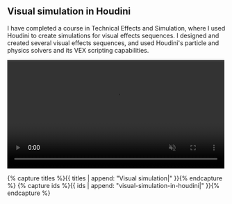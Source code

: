 ## Visual simulation in Houdini

I have completed a course in Technical Effects and Simulation, where I used Houdini to create simulations for visual effects sequences. I designed and created several visual effects sequences, and used Houdini's particle and physics solvers and its VEX scripting capabilities.

<video autoplay disablepictureinpicture disableremoteplayback loop muted playsinline width=500px>
	<source src="/imgs/houdini-demo.webm" type="video/webm" />
</video>

{% capture titles %}{{ titles | append: "Visual simulation|" }}{% endcapture %}
{% capture ids %}{{ ids | append: "visual-simulation-in-houdini|" }}{% endcapture %}